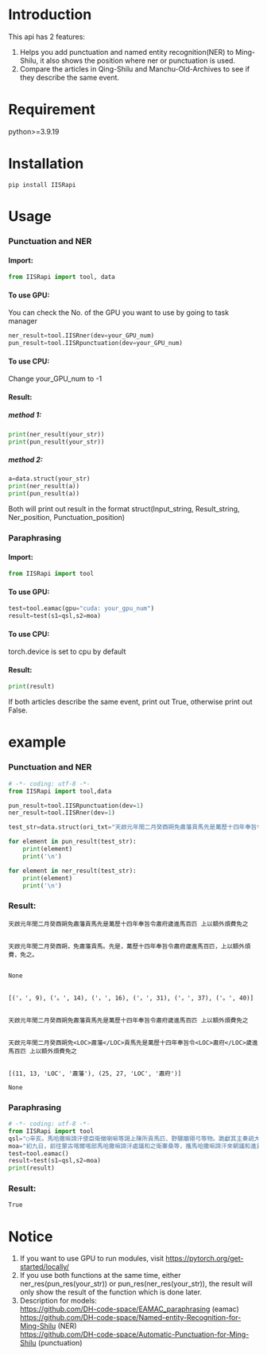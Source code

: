 # Introduction
This api has 2 features:  
1. Helps you add punctuation and named entity recognition(NER) to Ming-Shilu, it also shows the position where ner or punctuation is used.
2. Compare the articles in Qing-Shilu and Manchu-Old-Archives to see if they describe the same event.
# Requirement
python>=3.9.19
# Installation
```
pip install IISRapi
```
# Usage
### Punctuation and NER
#### Import:
```python
from IISRapi import tool, data
```
#### To use GPU:
You can check the No. of the GPU you want to use by going to task manager
```python
ner_result=tool.IISRner(dev=your_GPU_num)
pun_result=tool.IISRpunctuation(dev=your_GPU_num)
```
#### To use CPU:
Change your_GPU_num to -1

#### Result:
##### method 1:
```python
print(ner_result(your_str))
print(pun_result(your_str))
```
##### method 2:
```python
a=data.struct(your_str)
print(ner_result(a))
print(pun_result(a))
```
Both will print out result in the format struct(Input_string, Result_string, Ner_position, Punctuation_position)
### Paraphrasing
#### Import:
```python
from IISRapi import tool
```
#### To use GPU:
```python
test=tool.eamac(gpu="cuda: your_gpu_num")
result=test(s1=qsl,s2=moa)
```
#### To use CPU:
torch.device is set to cpu by default
#### Result:
```python
print(result)
```
If both articles describe the same event, print out True, otherwise print out False.
# example
### Punctuation and NER
```python
# -*- coding: utf-8 -*-
from IISRapi import tool,data

pun_result=tool.IISRpunctuation(dev=1)
ner_result=tool.IISRner(dev=1)

test_str=data.struct(ori_txt="天啟元年閏二月癸酉朔免肅藩貢馬先是萬歷十四年奉旨令肅府歲進馬百匹 上以額外煩費免之")

for element in pun_result(test_str):
    print(element)
    print('\n')

for element in ner_result(test_str):
    print(element)
    print('\n')
```

### Result:
```
天啟元年閏二月癸酉朔免肅藩貢馬先是萬歷十四年奉旨令肅府歲進馬百匹 上以額外煩費免之


天啟元年閏二月癸酉朔，免肅藩貢馬。先是，萬歷十四年奉旨令肅府歲進馬百匹，上以額外煩費，免之。


None


[('，', 9), ('。', 14), ('，', 16), ('，', 31), ('，', 37), ('。', 40)]


天啟元年閏二月癸酉朔免肅藩貢馬先是萬歷十四年奉旨令肅府歲進馬百匹 上以額外煩費免之


天啟元年閏二月癸酉朔免<LOC>肅藩</LOC>貢馬先是萬歷十四年奉旨令<LOC>肅府</LOC>歲進馬百匹 上以額外煩費免之


[(11, 13, 'LOC', '肅藩'), (25, 27, 'LOC', '肅府')]

None
```
### Paraphrasing
```python
# -*- coding: utf-8 -*-
from IISRapi import tool
qsl="○辛亥。馬哈撒嘛諦汗使臣衛徵喇嘛等謁上陳所貢馬匹、野騾鵰翎弓等物。跪獻其主奏疏大學士希福受之。跪讀於御前。其疏曰。馬哈撒嘛諦塞臣汗謹奏威服諸國皇帝、凡歸順者、與為一體。遣使往來。我等原謂典籍之所首尚。但奉有不合與明國私貿馬匹之諭、我等正欲禁止因見喀爾喀部落七固山、及厄魯特四部落皆往交易。我等效而行之耳。讀畢。使臣行三跪九叩頭禮賜之大宴"
moa="初九日，前往蒙古喀爾喀部馬哈撒嘛諦汗處議和之衛寨桑等，攜馬哈撒嘛諦汗來朝議和進貢則畜使臣衛徵喇嘛、畢車齊吳巴希、哲赫渾津、畢車齊班第、德得依冰圖、烏珠穆沁之納木渾津等六人及商人一百五十六人還。十一日，馬哈撒嘛諦汗使臣衛徵喇嘛等朝見聖汗，陳所貢財物牲畜，衛徵喇嘛捧其汗奏疏率眾跪。蒙古大學士希福受之，跪讀於聖汗前。其疏曰：\"馬哈撒嘛諦色臣汗謹奏威服一切之天聰汗。共持和睦之道，相互遣使往來，乃謂典籍之所首尚。然奉有與明國貿易易不合賣馬之諭，我等正欲禁止貿易，因見喀爾喀部七旗及厄魯特四部落俱往交易，幫我等亦往交七旗及厄魯特四部落俱往交易，幫我等亦往交易。為首使臣以衛徵喇嘛在內共六人。\"讀畢，衛徵喇嘛等行三跪九叩頭禮。大筵宴之。馬哈撒嘛諦汗貢馬三十、野驢一、兒鵰翎四、弓二。為首前來議和之衛徵喇嘛貢馬三、其跟役十人。古穆西班第貢馬一，畢車齊吳巴希貢其跟役二人。畢車齊吳巴希轉獻班迪大喇嘛所貢馬一，哲赫渾津貢其跟役三人，畢車齊班第貢其跟役三人，德得依貢其跟役三人。浩齊特巴琫土謝圖貢馬三，前來議和之納穆寨侍衛巴克什貢其跟役三人。烏珠穆沁之多爾吉車臣濟濃貢馬四，前來議和之納木渾津達爾漢班第貢其跟役四人。碩雷之子色稜諾木奇爾漢班第貢其跟役四人。碩雷之子色稜諾木奇、阿當阿貢馬二、跟役四人。蘇尼特戴青黃臺吉貢馬二、跟役四人。戴青黃臺吉、額爾德尼鄂木布喇嘛貢馬一、跟役二人。衛徵巴圖魯臺吉貢馬跟役二人。囊蘇喇嘛貢馬一、跟役二人。古穆臺吉貢馬一、跟役二人。烏珠穆沁之奇塔特皁鵰翎一、跟役二人。烏珠穆沁之奇塔特哈坦巴圖魯貢馬二、跟役五人。恩克依代巴圖魯貢馬三、跟役二人。奇塔特臺吉貢馬二、跟役二人。浩齊特額爾德　諾木齊奇巴海貢馬一、跟役二人。額爾德尼諾木齊貢馬一、活皁雕一、跟役二人。碩洛依額爾克齋桑貢馬二。烏珠穆沁之塞冷額爾德尼貢馬一、桑貢馬二。烏珠穆沁之塞冷額爾德尼貢馬一、跟役四人。齊巴幹齊喇嘛貢馬二、跟役三人。杜斯噶爾濟濃下達爾漢諾彥貢馬二、跟役三人。碩洛依額爾哲伊圖嘎巴楚喇嘛貢馬一。布雅胡達爾漢諾顏下西達布哈岱貢馬二。班迪大喇嘛貢馬二。濟濃綽爾濟貢馬二。諾木漢喇嘛貢馬三。衛徵班第貢馬二。鬆艾蓋嘎布楚喇嘛貢馬三。達賴綽爾吉喇嘛貢馬二。浩齊特之巴琫土謝圖下託哩喇嘛之薩滿達班第貢馬二。古希貢馬一。額吉根諾彥合貢馬四、貂皮皮端罩一。蘇米爾侍衛臺吉貢馬二。袞楚克貢馬二。恩德恩侍衛臺吉貢馬一。烏珠穆沁之色楞額爾德尼額木齊喇嘛貢馬一。色楞額爾之色楞額爾德尼額木齊喇嘛貢馬一。色楞額爾德尼滿朱習禮喇嘛貢馬二。衛徵班第貢馬二。杜斯噶爾貢馬二。"
test=tool.eamac()
result=test(s1=qsl,s2=moa)
print(result)
```
### Result:
```
True
```
# Notice
1. If you want to use GPU to run modules, visit https://pytorch.org/get-started/locally/ 
2. If you use both functions at the same time, either ner_res(pun_res(your_str)) or pun_res(ner_res(your_str)), the result will only show the result of the function which is done later.
3. Description for models:  
   https://github.com/DH-code-space/EAMAC_paraphrasing (eamac)  
   https://github.com/DH-code-space/Named-entity-Recognition-for-Ming-Shilu (NER)  
   https://github.com/DH-code-space/Automatic-Punctuation-for-Ming-Shilu (punctuation)
